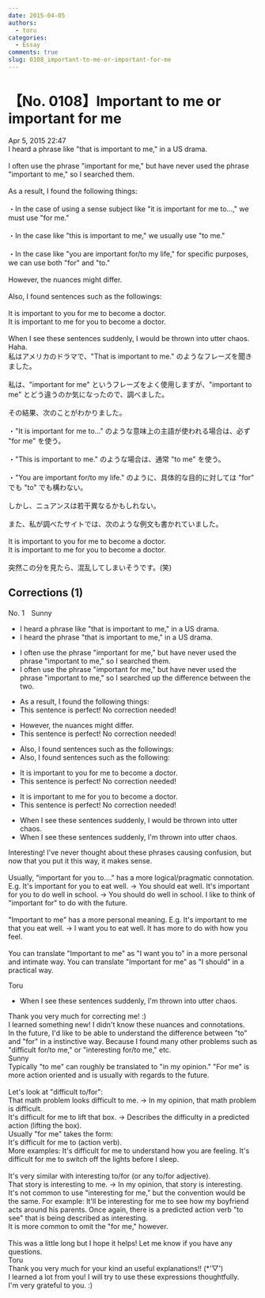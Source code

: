 ```yaml
---
date: 2015-04-05
authors:
  - toru
categories:
  - Essay
comments: true
slug: 0108_important-to-me-or-important-for-me
---
```


# 【No. 0108】Important to me or important for me
<div class="date">Apr 5, 2015 22:47</div>
<div id="post"><div id="body_show_ori">
I heard a phrase like "that is important to me," in a US drama.<br/><br/>I often use the phrase "important for me," but have never used the phrase "important to me," so I searched them.<br/><br/>As a result, I found the following things:<br/><br/>・In the case of using a sense subject like "it is important for me to...," we must use "for me."<br/><br/>・In the case like "this is important to me," we usually use "to me."<br/><br/>・In the case like "you are important for/to my life," for specific purposes, we can use both "for" and "to." <br/><br/>However, the nuances might differ.<br/><br/>Also, I found sentences such as the followings:<br/><br/>It is important to you for me to become a doctor.<br/>It is important to me for you to become a doctor.<br/><br/>When I see these sentences suddenly, I would be thrown into utter chaos. Haha.
</div></div>

<!-- more -->

<div id="post_ja"><div id="body_show_mo">
私はアメリカのドラマで、"That is important to me." のようなフレーズを聞きました。<br/><br/>私は、"important for me" というフレーズをよく使用しますが、"important to me" とどう違うのか気になったので、調べました。<br/><br/>その結果、次のことがわかりました。<br/><br/>・"It is important for me to..." のような意味上の主語が使われる場合は、必ず "for me" を使う。<br/><br/>・"This is important to me." のような場合は、通常 "to me" を使う。<br/><br/>・"You are important for/to my life." のように、具体的な目的に対しては "for" でも "to" でも構わない。<br/><br/>しかし、ニュアンスは若干異なるかもしれない。<br/><br/>また、私が調べたサイトでは、次のような例文も書かれていました。<br/><br/>It is important to you for me to become a doctor.<br/>It is important to me for you to become a doctor.<br/><br/>突然この分を見たら、混乱してしまいそうです。(笑)
</div></div>

## Corrections (1)
<div id="block"><div class="first_name"> No. 1　<span class="just_name">Sunny</span></div><div id="block2">
<ul class="correction_field">
<li class="incorrect">I heard a phrase like "that is important to me," in a US drama.</li>
<li class="corrected correct">
I heard the phrase "that is important to me," in a US drama.
</li>
</ul>
<ul class="correction_field">
<li class="incorrect">I often use the phrase "important for me," but have never used the phrase "important to me," so I searched them.</li>
<li class="corrected correct">
I often use the phrase "important for me," but have never used the phrase "important to me," so I searched up the difference between the two.
</li>
</ul>
<ul class="correction_field">
<li class="incorrect">As a result, I found the following things:</li>
<li class="corrected perfect">This sentence is perfect! No correction needed!</li>
</ul>
<ul class="correction_field">
<li class="incorrect">However, the nuances might differ.</li>
<li class="corrected perfect">This sentence is perfect! No correction needed!</li>
</ul>
<ul class="correction_field">
<li class="incorrect">Also, I found sentences such as the followings:</li>
<li class="corrected correct">
Also, I found sentences such as the following:
</li>
</ul>
<ul class="correction_field">
<li class="incorrect">It is important to you for me to become a doctor.</li>
<li class="corrected perfect">This sentence is perfect! No correction needed!</li>
</ul>
<ul class="correction_field">
<li class="incorrect">It is important to me for you to become a doctor.</li>
<li class="corrected perfect">This sentence is perfect! No correction needed!</li>
</ul>
<ul class="correction_field">
<li class="incorrect">When I see these sentences suddenly, I would be thrown into utter chaos.</li>
<li class="corrected correct">
When I see these sentences suddenly, I'm thrown into utter chaos.
</li>
</ul>
<p class="comment_small">
 Interesting! I've never thought about these phrases causing confusion, but now that you put it this way, it makes sense.
 <br/>
 <br/>
 Usually, "important for you to...." has a more logical/pragmatic connotation. E.g. It's important for you to eat well. -&gt; You should eat well. It's important for you to do well in school. -&gt; You should do well in school. I like to think of "important for" to do with the future.
 <br/>
 <br/>
 "Important to me" has a more personal meaning. E.g. It's important to me that you eat well. -&gt; I want you to eat well. It has more to do with how you feel.
 <br/>
 <br/>
 You can translate "Important to me" as "I want you to" in a more personal and intimate way. You can translate "Important for me" as "I should" in a practical way.
</p>

</div><div class="name"><span class="just_name">Toru</span><br><div class="quote_field"><ul class="correction_field">
<li class="corrected correct">
When I see these sentences suddenly, I'm thrown into utter chaos.
</li>
</ul></div>
Thank you very much for correcting me! :)<br/>I learned something new! I didn't know these nuances and connotations.<br/>In the future, I'd like to be able to understand the difference between "to" and "for" in a instinctive way. Because I found many other problems such as "difficult for/to me," or "interesting for/to me," etc.
</div>
<div class="name"><span class="just_name">Sunny</span><br>
Typically "to me" can roughly be translated to "in my opinion." "For me" is more action oriented and is usually with regards to the future.<br/><br/>Let's look at "difficult to/for":<br/>That math problem looks difficult to me. -&gt; In my opinion, that math problem is difficult.<br/>It's difficult for me to lift that box. -&gt; Describes the difficulty in a predicted action (lifting the box).<br/>Usually "for me" takes the form:<br/>It's difficult for me to (action verb). <br/>More examples: It's difficult for me to understand how you are feeling. It's difficult for me to switch off the lights before I sleep.<br/><br/>It's very similar with interesting to/for (or any to/for adjective).<br/>That story is interesting to me. -&gt; In my opinion, that story is interesting.<br/>It's not common to use "interesting for me," but the convention would be the same. For example: It'll be interesting for me to see how my boyfriend acts around his parents. Once again, there is a predicted action verb "to see" that is being described as interesting.<br/>It is more common to omit the "for me," however.<br/><br/>This was a little long but I hope it helps! Let me know if you have any questions.
</div>
<div class="name"><span class="just_name">Toru</span><br>
Thank you very much for your kind an useful explanations!! (*'▽')<br/>I learned a lot from you! I will try to use these expressions thoughtfully.<br/>I'm very grateful to you. :)
</div>
</div>
